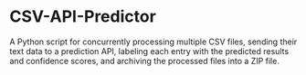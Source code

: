 # CSV-API-Predictor
A Python script for concurrently processing multiple CSV files, sending their text data to a prediction API, labeling each entry with the predicted results and confidence scores, and archiving the processed files into a ZIP file.
